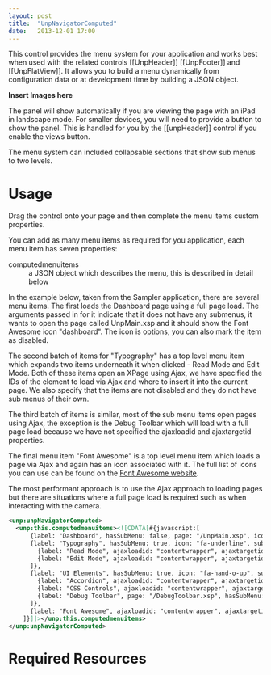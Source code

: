 ```yaml
---
layout: post
title:  "UnpNavigatorComputed"
date:   2013-12-01 17:00
---
```


This control provides the menu system for your application and works best when used with the related controls [[UnpHeader]] [[UnpFooter]] and [[UnpFlatView]]. It allows you to build a menu dynamically from configuration data or at development time by building a JSON object.

**Insert Images here**

The panel will show automatically if you are viewing the page with an iPad in landscape mode. For smaller devices, you will need to provide a button to show the panel. This is handled for you by the [[unpHeader]] control if you enable the views button.

The menu system can included collapsable sections that show sub menus to two levels.

# Usage
Drag the control onto your page and then complete the menu items custom properties.

You can add as many menu items as required for you application, each menu item has seven properties:

<dl class="dl-horizontal">
  <dt>computedmenuitems</dt><dd>a JSON object which describes the menu, this is described in detail below</dd>
</dl>

In the example below, taken from the Sampler application, there are several menu items. The first loads the Dashboard page using a full page load. The arguments passed in for it indicate that it does not have any submenus, it wants to open the page called UnpMain.xsp and it should show the Font Awesome icon "dashboard". The icon is options, you can also mark the item as disabled.

The second batch of items for "Typography" has a top level menu item which expands two items underneath it when clicked - Read Mode and Edit Mode. Both of these items open an XPage using Ajax, we have specified the IDs of the element to load via Ajax and where to insert it into the current page. We also specify that the items are not disabled and they do not have sub menus of their own.

The third batch of items is similar, most of the sub menu items open pages using Ajax, the exception is the Debug Toolbar which will load with a full page load because we have not specified the ajaxloadid and ajaxtargetid properties.

The final menu item "Font Awesome" is a top level menu item which loads a page via Ajax and again has an icon associated with it. The full list of icons you can use can be found on the [Font Awesome website](http://fontawesome.io/icons).

The most performant approach is to use the Ajax approach to loading pages but there are situations where a full page load is required such as when interacting with the camera.

```xml
<unp:unpNavigatorComputed>
  <unp:this.computedmenuitems><![CDATA[#{javascript:[
      {label: "Dashboard", hasSubMenu: false, page: "/UnpMain.xsp", icon: "fa-dashboard"}, 
      {label: "Typography", hasSubMenu: true, icon: "fa-underline", subMenu: [
        {label: "Read Mode", ajaxloadid: "contentwrapper", ajaxtargetid: "content", page: "/TypographyReadMode.xsp", disabled: false, hasSubMenu: false}, 
        {label: "Edit Mode", ajaxloadid: "contentwrapper", ajaxtargetid: "content", page: "/TypographyEditMode.xsp", disabled: false, hasSubMenu: false}
      ]}, 
      {label: "UI Elements", hasSubMenu: true, icon: "fa-hand-o-up", subMenu: [
        {label: "Accordion", ajaxloadid: "contentwrapper", ajaxtargetid: "content", page: "/Accordion.xsp", disabled: false, hasSubMenu: false}, 
        {label: "CSS Controls", ajaxloadid: "contentwrapper", ajaxtargetid: "content", page: "/CSSControls.xsp", disabled: false, hasSubMenu: false},
        {label: "Debug Toolbar", page: "/DebugToolbar.xsp", hasSubMenu: false}
      ]}, 
      {label: "Font Awesome", ajaxloadid: "contentwrapper", ajaxtargetid: "content", hasSubMenu: false, page: "/FontAwesome.xsp", disabled: false, icon: "fa-leaf"}
    ]}]]></unp:this.computedmenuitems>
</unp:unpNavigatorComputed>

```

# Required Resources
